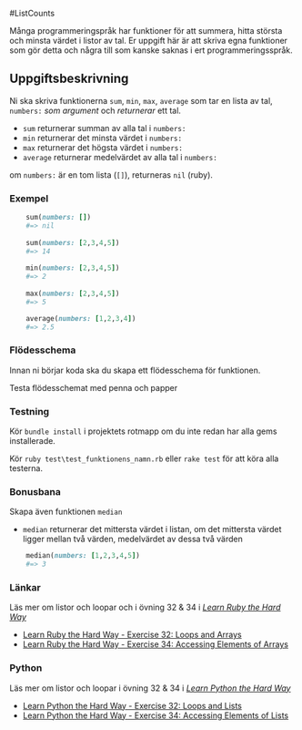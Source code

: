 #ListCounts

Många programmeringspråk har funktioner för att summera, hitta största och minsta värdet i listor av tal.
Er uppgift här är att skriva egna funktioner som gör detta och några till som kanske saknas i ert programmeringsspråk.

## Uppgiftsbeskrivning ##

Ni ska skriva funktionerna `sum`, `min`, `max`, `average` som tar en lista av tal, `numbers:` *som argument* och *returnerar* ett tal.

- `sum` returnerar summan av alla tal i `numbers:`
- `min` returnerar det minsta värdet i `numbers:`
- `max` returnerar det högsta värdet i `numbers:`
- `average` returnerar medelvärdet av alla tal i `numbers:`

om `numbers:` är en tom lista (`[]`), returneras `nil` (ruby).


### Exempel ###

```ruby
	sum(numbers: [])
	#=> nil
    
	sum(numbers: [2,3,4,5])
	#=> 14
	
	min(numbers: [2,3,4,5])
	#=> 2
	
	max(numbers: [2,3,4,5])
	#=> 5

	average(numbers: [1,2,3,4])
	#=> 2.5
```


### Flödesschema ###

Innan ni börjar koda ska du skapa ett flödesschema för funktionen.

Testa flödesschemat med penna och papper

### Testning ###

Kör `bundle install` i projektets rotmapp om du inte redan har alla gems installerade.

Kör `ruby test\test_funktionens_namn.rb` eller `rake test` för att köra alla testerna.



### Bonusbana ###

Skapa även funktionen `median`

- `median` returnerar det mittersta värdet i listan, om det mittersta värdet ligger mellan två värden, medelvärdet av dessa två värden

```ruby
	median(numbers: [1,2,3,4,5])
	#=> 3
```

### Länkar ###

Läs mer om listor och loopar och i övning 32 & 34 i [*Learn Ruby the Hard Way*](http://ruby.learncodethehardway.org/book)

* [Learn Ruby the Hard Way - Exercise 32: Loops and Arrays](http://learnrubythehardway.org/book/ex32.html)
* [Learn Ruby the Hard Way - Exercise 34: Accessing Elements of Arrays](http://learnrubythehardway.org/book/ex34.html)

### Python ###

Läs mer om listor och loopar i övning 32 & 34 i [*Learn Python the Hard Way*](http://learnpythonthehardway.org)

* [Learn Python the Hard Way - Exercise 32: Loops and Lists](http://learnpythonthehardway.org/book/ex32.html)
* [Learn Python the Hard Way - Exercise 34: Accessing Elements of Lists](http://learnpythonthehardway.org/book/ex34.html)
